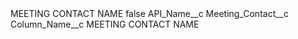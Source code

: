 <?xml version="1.0" encoding="UTF-8"?>
<CustomMetadata xmlns="http://soap.sforce.com/2006/04/metadata" xmlns:xsi="http://www.w3.org/2001/XMLSchema-instance" xmlns:xsd="http://www.w3.org/2001/XMLSchema">
    <label>MEETING CONTACT NAME</label>
    <protected>false</protected>
    <values>
        <field>API_Name__c</field>
        <value xsi:type="xsd:string">Meeting_Contact__c</value>
    </values>
    <values>
        <field>Column_Name__c</field>
        <value xsi:type="xsd:string">MEETING CONTACT NAME</value>
    </values>
</CustomMetadata>
